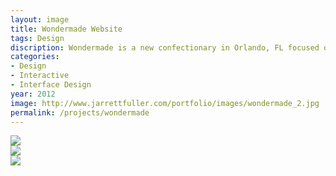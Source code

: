 ```yaml
---
layout: image
title: Wondermade Website
tags: Design
discription: Wondermade is a new confectionary in Orlando, FL focused on superior marshmallows in a variety of flavors including blueberry, pumpkin, and Guinness. The company approached me to design an e-commerce site to sell their marshmallows. Working off the existing branding (from <a href="http://theheadsofstate.com/">The Heads of State</A>), we created a fun, textured site that reflects the packaging and echoes the unboxing experiences.
categories:
- Design
- Interactive
- Interface Design
year: 2012
image: http://www.jarrettfuller.com/portfolio/images/wondermade_2.jpg
permalink: /projects/wondermade
---
```


<img src="http://www.jarrettfuller.com/portfolio/images/wondermade_1.jpg">
<div class="images-left"><img src="http://www.jarrettfuller.com/portfolio/images/wondermade_2.jpg"></div><div class="images-right"><img src="http://www.jarrettfuller.com/portfolio/images/wondermade_3.jpg"></div>
